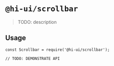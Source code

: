 # `@hi-ui/scrollbar`

> TODO: description

## Usage

```
const Scrollbar = require('@hi-ui/scrollbar');

// TODO: DEMONSTRATE API
```
